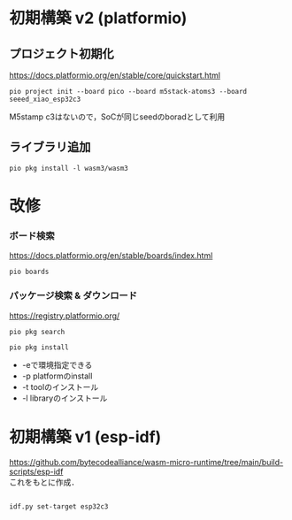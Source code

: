 # 初期構築 v2 (platformio)

## プロジェクト初期化

https://docs.platformio.org/en/stable/core/quickstart.html

```
pio project init --board pico --board m5stack-atoms3 --board seeed_xiao_esp32c3
```

M5stamp c3はないので，SoCが同じseedのboradとして利用

## ライブラリ追加

```
pio pkg install -l wasm3/wasm3
```

# 改修

### ボード検索

https://docs.platformio.org/en/stable/boards/index.html

```
pio boards
```

### パッケージ検索 & ダウンロード

https://registry.platformio.org/

```
pio pkg search
```

```
pio pkg install
```

- -eで環境指定できる
- -p platformのinstall
- -t toolのインストール
- -l libraryのインストール

# 初期構築 v1 (esp-idf)

https://github.com/bytecodealliance/wasm-micro-runtime/tree/main/build-scripts/esp-idf  
これをもとに作成．

```

idf.py set-target esp32c3
```
